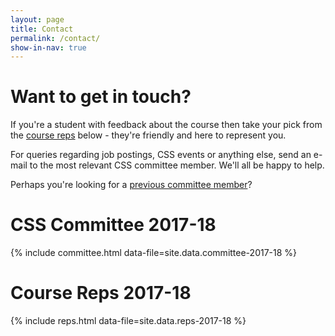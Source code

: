 ```yaml
---
layout: page
title: Contact
permalink: /contact/
show-in-nav: true
---
```


# Want to get in touch?

If you're a student with feedback about the course then take your pick from the [course reps](#course-reps-2017-18) below - they're friendly and here to represent you.

For queries regarding job postings, CSS events or anything else, send an e-mail to the most relevant CSS committee member. We'll all be happy to help.

Perhaps you're looking for a [previous committee member](/pages/halloffame)?

# CSS Committee 2017-18

{% include committee.html data-file=site.data.committee-2017-18 %}

# Course Reps 2017-18

{% include reps.html data-file=site.data.reps-2017-18 %}
